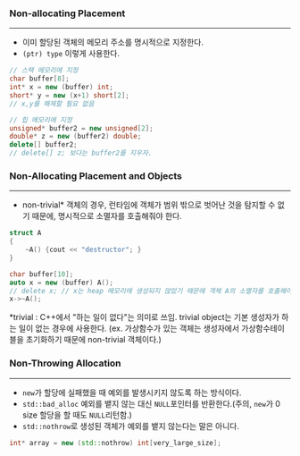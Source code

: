 
### Non-allocating Placement
---

* 이미 할당된 객체의 메모리 주소를 명시적으로 지정한다.
* `(ptr) type` 이렇게 사용한다.
```cpp
// 스택 메모리에 지정
char buffer[8];
int* x = new (buffer) int;
short* y = new (x+1) short[2];
// x,y를 해제할 필요 없음

// 힙 메모리에 지정
unsigned* buffer2 = new unsigned[2];
double* z = new (buffer2) double;
delete[] buffer2;
// delete[] z; 보다는 buffer2를 지우자.
```


### Non-Allocating Placement and Objects
---

*  non-trivial* 객체의 경우, 런타임에 객체가 범위 밖으로 벗어난 것을 탐지할 수 없기 때문에, 명시적으로 소멸자를 호출해줘야 한다.
```cpp
struct A
{
	~A() {cout << "destructor"; }
}

char buffer[10];
auto x = new (buffer) A();
// delete x; // x는 heap 메모리에 생성되지 않았기 때문에 객체 A의 소멸자를 호출해야 함.
x->~A();
```

*trivial : C++에서 "하는 일이 없다"는 의미로 쓰임. trivial object는 기본 생성자가 하는 일이 없는 경우에 사용한다. (ex. 가상함수가 있는 객체는 생성자에서 가상함수테이블을 초기화하기 때문에 non-trivial 객체이다.)


### Non-Throwing Allocation
---

* `new`가 할당에 실패했을 때 예외를 발생시키지 않도록 하는 방식이다. 
* `std::bad_alloc` 예외를 뱉지 않는 대신 `NULL`포인터를 반환한다.(주의, `new`가 0 size 할당을 할 때도 `NULL`리턴함.)
* `std::nothrow`로 생성된 객체가 예외를 뱉지 않는다는 말은 아니다.

```cpp
int* array = new (std::nothrow) int[very_large_size];
```

